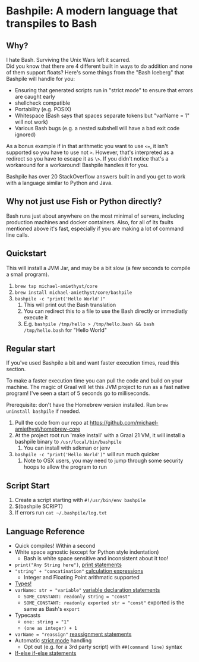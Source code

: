 # Bashpile: A modern language that transpiles to Bash

## Why?

I hate Bash.  Surviving the Unix Wars left it scarred.  
Did you know that there are 4 different built in ways to do addition and none of them support floats?
Here's some things from the "Bash Iceberg" that Bashpile will handle for you:
* Ensuring that generated scripts run in "strict mode" to ensure that errors are caught early
* shellcheck compatible
* Portability (e.g. POSIX)
* Whitespace (Bash says that spaces separate tokens but "varName = 1" will not work)
* Various Bash bugs (e.g. a nested subshell will have a bad exit code ignored)

As a bonus example if in that arithmetic you want to use `<=`,
it isn't supported so you have to use not `>`.  However, that's interpreted as a redirect so you have to escape it as `\>`.
If you didn't notice that's a workaround for a workaround!  Bashpile handles it for you.

Bashpile has over 20 StackOverflow answers built in and you get to work with a language similar to Python and Java.

## Why not just use Fish or Python directly?

Bash runs just about anywhere on the most minimal of servers, including production machines and docker containers.
Also, for all of its faults mentioned above it's fast, especially if you are making a lot of command line calls.


## Quickstart
This will install a JVM Jar, and may be a bit slow (a few seconds to compile a small program).
1. `brew tap michael-amiethyst/core`
2. `brew install michael-amiethyst/core/bashpile`
3. `bashpile -c "print('Hello World')"`
   1. This will print out the Bash translation
   2. You can redirect this to a file to use the Bash directly or immediatly execute it
   3. E.g. `bashpile /tmp/hello > /tmp/hello.bash && bash /tmp/hello.bash` for "Hello World"

## Regular start
If you've used Bashpile a bit and want faster execution times, read this section.  

To make a faster execution time you can pull the code and build on your machine.  The magic of Graal will let this
JVM project to run as a fast native program!  I've seen a start of 5 seconds go to milliseconds.

Prerequisite: don't have the Homebrew version installed.  Run `brew uninstall bashpile` if needed. 

1. Pull the code from our repo at https://github.com/michael-amiethyst/homebrew-core
2. At the project root run 'make install' with a Graal 21 VM, it will install a bashpile binary to `/usr/local/bin/bashpile`
   1. You can install with sdkman or jenv
3. `bashpile -c "print('Hello World')"` will run much quicker
   1. Note to OSX users, you may need to jump through some security hoops to allow the program to run

## Script Start

1. Create a script starting with `#!/usr/bin/env bashpile`
2. $(bashpile SCRIPT)
3. If errors run `cat ~/.bashpile/log.txt`

## Language Reference

* Quick compiles!  Within a second
* White space agnostic (except for Python style indentation)
  * Bash is white space sensitive and inconsistent about it too!
* `print("Any String here")`, [print statements](statements/print-statements.md)
* `"string" + "concatination"` [calculation expressions](expressions/calculation-expressions.md)
  * Integer and Floating Point arithmatic supported
* [Types!](features/types.md)
* `varName: str = "variable"` [variable declaration statements](statements/variable-declaration-statements.md)
  * `SOME_CONSTANT: readonly string = "const"`
  * `SOME_CONSTANT: readonly exported str = "const"` exported is the same as Bash's `export`
* Typecasts
  * `one: string = "1"`
  * `(one as integer) + 1`
* `varName = "reassign"` [reassignment statements](statements/reassignment-statements.md)
* Automatic [strict mode](features/strict-mode.md) handling
  * Opt out (e.g. for a 3rd party script) with `##(command line)` syntax
* [If-else if-else statements](statements/if-statements.md)